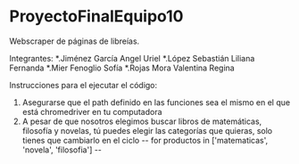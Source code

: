 # ProyectoFinalEquipo10
Webscraper de páginas de libreías.

Integrantes:
*.Jiménez García Angel Uriel
*.López Sebastián Liliana Fernanda 
*.Mier Fenoglio Sofía 
*.Rojas Mora Valentina Regina

Instrucciones para el ejecutar el código:
1. Asegurarse que el path definido en las funciones sea el mismo en el que está chromedriver en tu computadora
2. A pesar de que nosotros elegimos buscar libros de matemáticas, filosofía y novelas, tú puedes elegir las categorías que quieras, solo tienes que cambiarlo en el ciclo
-- for productos in ['matematicas', 'novela', 'filosofia'] --
